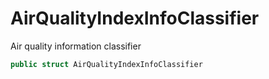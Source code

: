 # AirQualityIndexInfoClassifier

Air quality information classifier

``` swift
public struct AirQualityIndexInfoClassifier 
```
